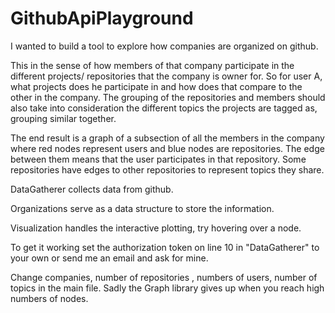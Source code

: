 # GithubApiPlayground

I wanted to build a tool to explore how companies are organized on github. 

This in the sense of how members of that company participate in the different projects/ repositories that the company is owner for. So for user A, what projects does he participate in and how does that compare to the other in the company. The grouping of the repositories and members should also take into consideration the different topics the projects are tagged as, grouping similar together. 

The end result is a graph of a subsection of all the members in the company where red nodes represent users and blue nodes are repositories. The edge between them means that the user participates in that repository. Some repositories have edges to other repositories to represent topics they share. 

DataGatherer collects data from github. 

Organizations serve as a data structure to store the information.

Visualization handles the interactive plotting, try hovering over a node. 



To get it working set the authorization token on line 10 in "DataGatherer" to your own or send me an email and ask for mine.   

Change companies, number of repositories , numbers of users, number of topics in the main file. Sadly the Graph library gives up when you reach high numbers of nodes. 
